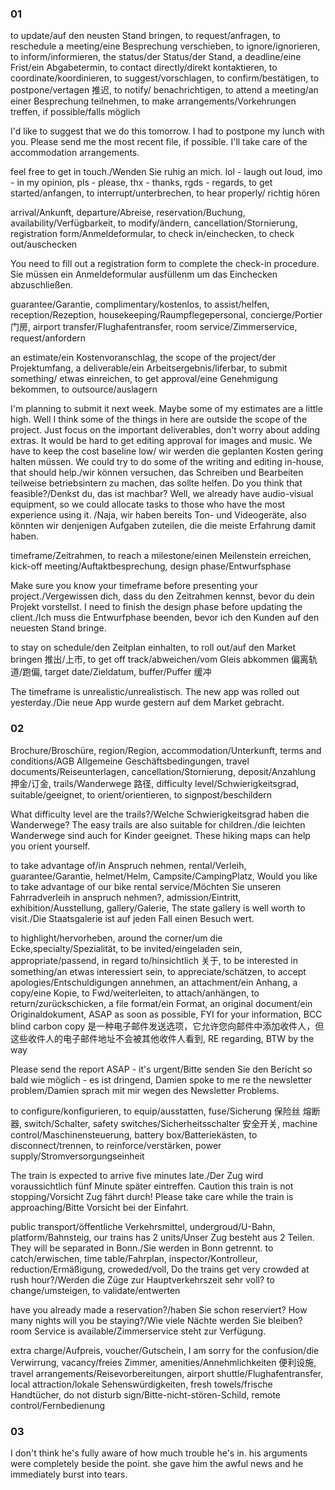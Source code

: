 ### 01
to update/auf den neusten Stand bringen, to request/anfragen, to reschedule a meeting/eine Besprechung verschieben, to ignore/ignorieren, to inform/informieren, the status/der Status/der Stand, a deadline/eine Frist/ein Abgabetermin, to contact directly/direkt kontaktieren, to coordinate/koordinieren, to suggest/vorschlagen, to confirm/bestätigen, to postpone/vertagen 推迟, to notify/ benachrichtigen, to attend a meeting/an einer Besprechung teilnehmen, to make arrangements/Vorkehrungen treffen, if possible/falls möglich

I'd like to suggest that we do this tomorrow. I had to postpone my lunch with you. Please send me the most recent file, if possible. I'll take care of the accommodation arrangements.

feel free to get in touch./Wenden Sie ruhig an mich. lol - laugh out loud, imo - in my opinion, pls - please, thx - thanks, rgds - regards, to get started/anfangen, to interrupt/unterbrechen, to hear properly/ richtig hören

arrival/Ankunft, departure/Abreise, reservation/Buchung, availability/Verfügbarkeit, to modify/ändern, cancellation/Stornierung, registration form/Anmeldeformular, to check in/einchecken, to check out/auschecken

You need to fill out a registration form to complete the check-in procedure. Sie müssen ein Anmeldeformular ausfüllenm um das Einchecken abzuschließen.

guarantee/Garantie, complimentary/kostenlos, to assist/helfen, reception/Rezeption, housekeeping/Raumpflegepersonal, concierge/Portier 门房, airport transfer/Flughafentransfer, room service/Zimmerservice, request/anfordern

an estimate/ein Kostenvoranschlag, the scope of the project/der Projektumfang, a deliverable/ein Arbeitsergebnis/liferbar, to submit something/ etwas einreichen, to get approval/eine Genehmigung bekommen, to outsource/auslagern

I'm planning to submit it next week. Maybe some of my estimates are a little high. Well I think some of the things in here are outside the scope of the project. Just focus on the important deliverables, don't worry about adding extras. It would be hard to get editing approval for images and music. We have to keep the cost baseline low/ wir werden die geplanten Kosten gering halten müssen. We could try to do some of the writing and editing in-house, that should help./wir können versuchen, das Schreiben und Bearbeiten teilweise betriebsintern zu machen, das sollte helfen. Do you think that feasible?/Denkst du, das ist machbar? Well, we already have audio-visual equipment, so we could allocate tasks to those who have the most experience using it. /Naja, wir haben bereits Ton- und Videogeräte, also könnten wir denjenigen Aufgaben zuteilen, die die meiste Erfahrung damit haben. 

timeframe/Zeitrahmen, to reach a milestone/einen Meilenstein erreichen, kick-off meeting/Auftaktbesprechung, design phase/Entwurfsphase

Make sure you know your timeframe before presenting your project./Vergewissen dich, dass du den Zeitrahmen kennst, bevor du dein Projekt vorstellst. I need to finish the design phase before updating the client./Ich muss die Entwurfphase beenden, bevor ich den Kunden auf den neuesten Stand bringe.

to stay on schedule/den Zeitplan einhalten, to roll out/auf den Market bringen 推出/上市, to get off track/abweichen/vom Gleis abkommen 偏离轨道/跑偏, target date/Zieldatum, buffer/Puffer 缓冲

The timeframe is unrealistic/unrealistisch. The new app was rolled out yesterday./Die neue App wurde gestern auf dem Market gebracht. 

### 02 
Brochure/Broschüre, region/Region, accommodation/Unterkunft, terms and conditions/AGB Allgemeine Geschäftsbedingungen, travel documents/Reiseunterlagen, cancellation/Stornierung, deposit/Anzahlung 押金/订金, trails/Wanderwege 路径, difficulty level/Schwierigkeitsgrad, suitable/geeignet, to orient/orientieren, to signpost/beschildern

What difficulty level are the trails?/Welche Schwierigkeitsgrad haben die Wanderwege? The easy trails are also suitable for children./die leichten Wanderwege sind auch for Kinder geeignet. These hiking maps can help you orient yourself.

to take advantage of/in Anspruch nehmen, rental/Verleih, guarantee/Garantie, helmet/Helm, Campsite/CampingPlatz, Would you like to take advantage of our bike rental service/Möchten Sie unseren Fahrradverleih in anspruch nehmen?, admission/Eintritt, exhibition/Ausstellung, gallery/Galerie, The state gallery is well worth to visit./Die Staatsgalerie ist auf jeden Fall einen Besuch wert.

to highlight/hervorheben, around the corner/um die Ecke,specialty/Spezialität, to be invited/eingeladen sein, appropriate/passend, in regard to/hinsichtlich 关于, to be interested in something/an etwas interessiert sein, to appreciate/schätzen, to accept apologies/Entschuldigungen annehmen, an attachment/ein Anhang, a copy/eine Kopie, to Fwd/weiterleiten, to attach/anhängen, to return/zurückschicken, a file format/ein Format, an original document/ein Originaldokument, ASAP as soon as possible, FYI for your information, BCC blind carbon copy 是一种电子邮件发送选项，它允许您向邮件中添加收件人，但这些收件人的电子邮件地址不会被其他收件人看到, RE regarding, BTW by the way

Please send the report ASAP - it's urgent/Bitte senden Sie den Bericht so bald wie möglich - es ist dringend, Damien spoke to me re the newsletter problem/Damien sprach mit mir wegen des Newsletter Problems.

to configure/konfigurieren, to equip/ausstatten, fuse/Sicherung 保险丝 熔断器, switch/Schalter, safety switches/Sicherheitsschalter 安全开关, 
machine control/Maschinensteuerung, battery box/Batteriekästen, to disconnect/trennen, to reinforce/verstärken, power supply/Stromversorgungseinheit

The train is expected to arrive five minutes late./Der Zug wird voraussichtlich fünf Minute später eintreffen. Caution this train is not stopping/Vorsicht Zug fährt durch! Please take care while the train is approaching/Bitte Vorsicht bei der Einfahrt. 

public transport/öffentliche Verkehrsmittel, undergroud/U-Bahn, platform/Bahnsteig, our trains has 2 units/Unser Zug besteht aus 2 Teilen. They will be separated in Bonn./Sie werden in Bonn getrennt. to catch/erwischen, time table/Fahrplan, inspector/Kontrolleur, reduction/Ermäßigung, croweded/voll, Do the  trains get very crowded at rush hour?/Werden die Züge zur Hauptverkehrszeit sehr voll? to change/umsteigen, to validate/entwerten

have you already made a reservation?/haben Sie schon reserviert? How many nights will you be staying?/Wie viele Nächte werden Sie bleiben? room Service is available/Zimmerservice steht zur Verfügung. 

extra charge/Aufpreis, voucher/Gutschein, I am sorry for the confusion/die Verwirrung, vacancy/freies Zimmer, amenities/Annehmlichkeiten 便利设施, travel arrangements/Reisevorbereitungen, airport shuttle/Flughafentransfer, local attraction/lokale Sehenswürdigkeiten, fresh towels/frische Handtücher, do not disturb sign/Bitte-nicht-stören-Schild, remote control/Fernbedienung

### 03
I don't think he's fully aware of how much trouble he's in. his arguments were completely beside the point. she gave him the awful news and he immediately burst into tears.
